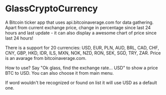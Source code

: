 GlassCryptoCurrency
===================

A Bitcoin ticker app that uses api.bitcoinaverage.com for data gathering.
Apart from current exchange price, change in percentage since last 24 hours and last update - it can also display a awesome chart of price since last 24 hours!


There is a support for 20 currencies: USD, EUR, PLN, AUD, BRL, CAD, CHF, CNY, GBP, HKD, IDR, ILS, MXN, NOK, NZD, RON, SEK, SGD, TRY, ZAR. Price is an avarage from bitcoinaverage.com.


How to use?
Say "Ok glass, find the exchange rate... USD" to show a price BTC to USD. You can also choose it from main menu. 

If word wouldn't be recognized or found on list it will use USD as a default one.
